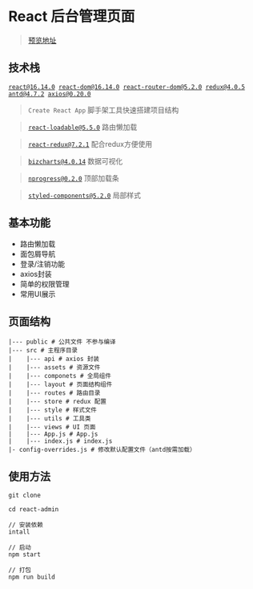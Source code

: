 # React 后台管理页面

> <a href="">预览地址</a>

## 技术栈

<code>react@16.14.0 react-dom@16.14.0 react-router-dom@5.2.0 redux@4.0.5 antd@4.7.2 axios@0.20.0</code>

> <code>Create React App</code> 脚手架工具快速搭建项目结构

> <code>react-loadable@5.5.0</code> 路由懒加载

> <code>react-redux@7.2.1</code> 配合redux方便使用

> <code>bizcharts@4.0.14</code> 数据可视化

> <code>nprogress@0.2.0</code> 顶部加载条

> <code>styled-components@5.2.0</code> 局部样式

## 基本功能

* 路由懒加载
* 面包屑导航
* 登录/注销功能
* axios封装
* 简单的权限管理
* 常用UI展示

## 页面结构

~~~
|--- public # 公共文件 不参与编译
|--- src # 主程序目录
|    |--- api # axios 封装 
|    |--- assets # 资源文件
|    |--- componets # 全局组件
|    |--- layout # 页面结构组件
|    |--- routes # 路由目录
|    |--- store # redux 配置
|    |--- style # 样式文件
|    |--- utils # 工具类
|    |--- views # UI 页面
|    |--- App.js # App.js
|    |--- index.js # index.js
|- config-overrides.js # 修改默认配置文件（antd按需加载）
~~~

## 使用方法

~~~
git clone 

cd react-admin

// 安装依赖
intall

// 启动
npm start

// 打包
npm run build
~~~